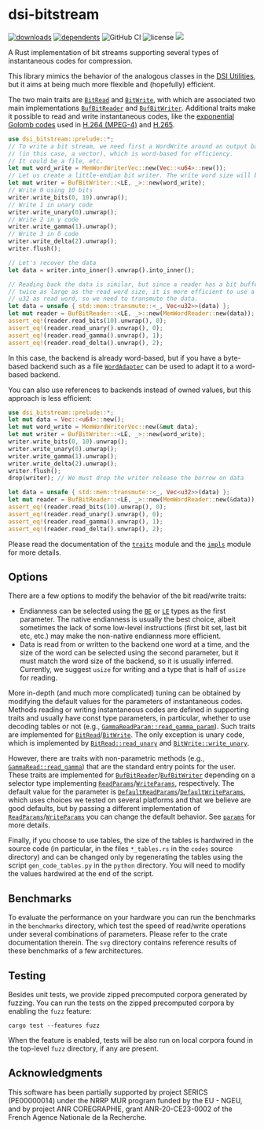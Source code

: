# dsi-bitstream

[![downloads](https://img.shields.io/crates/d/dsi-bitstream)](https://crates.io/crates/dsi-bitstream)
[![dependents](https://img.shields.io/librariesio/dependents/cargo/dsi-bitstream)](https://crates.io/crates/dsi-bitstream/reverse_dependencies)
![GitHub CI](https://github.com/vigna/dsi-bitstream-rs/actions/workflows/rust.yml/badge.svg)
![license](https://img.shields.io/crates/l/dsi-bitstream)
[![](https://tokei.rs/b1/github/vigna/dsi-bitstream-rs?type=Rust,Python)](https://github.com/vigna/dsi-bitstream-rs)

A Rust implementation of bit streams supporting several types of instantaneous
codes for compression.

This library mimics the behavior of the analogous classes in the [DSI
Utilities](https://dsiutils.di.unimi.it/), but it aims at being much more
flexible and (hopefully) efficient.

The two main traits are [`BitRead`] and [`BitWrite`], with which are associated
two main implementations [`BufBitReader`] and [`BufBitWriter`]. Additional
traits make it possible to read and write instantaneous codes, like the
[exponential Golomb codes](https://docs.rs/dsi-bitstream/latest/dsi_bitstream/codes/exp_golomb/index.html)
used in [H.264 (MPEG-4)](https://en.wikipedia.org/wiki/Advanced_Video_Coding)
and [H.265](https://en.wikipedia.org/wiki/High_Efficiency_Video_Coding).

```rust
use dsi_bitstream::prelude::*;
// To write a bit stream, we need first a WordWrite around an output backend
// (in this case, a vector), which is word-based for efficiency.
// It could be a file, etc. 
let mut word_write = MemWordWriterVec::new(Vec::<u64>::new());
// Let us create a little-endian bit writer. The write word size will be inferred.
let mut writer = BufBitWriter::<LE, _>::new(word_write);
// Write 0 using 10 bits
writer.write_bits(0, 10).unwrap();
// Write 1 in unary code
writer.write_unary(0).unwrap();
// Write 2 in γ code
writer.write_gamma(1).unwrap();
// Write 3 in δ code
writer.write_delta(2).unwrap();
writer.flush();

// Let's recover the data
let data = writer.into_inner().unwrap().into_inner();

// Reading back the data is similar, but since a reader has a bit buffer
// twice as large as the read word size, it is more efficient to use a 
// u32 as read word, so we need to transmute the data.
let data = unsafe { std::mem::transmute::<_, Vec<u32>>(data) };
let mut reader = BufBitReader::<LE, _>::new(MemWordReader::new(data));
assert_eq!(reader.read_bits(10).unwrap(), 0);
assert_eq!(reader.read_unary().unwrap(), 0);
assert_eq!(reader.read_gamma().unwrap(), 1);
assert_eq!(reader.read_delta().unwrap(), 2);
```

In this case, the backend is already word-based, but if you have a byte-based
backend such as a file [`WordAdapter`] can be used to adapt it to a word-based
backend.

You can also use references to backends instead of owned values,
but this approach is less efficient:

```rust
use dsi_bitstream::prelude::*;
let mut data = Vec::<u64>::new();
let mut word_write = MemWordWriterVec::new(&mut data);
let mut writer = BufBitWriter::<LE, _>::new(word_write);
writer.write_bits(0, 10).unwrap();
writer.write_unary(0).unwrap();
writer.write_gamma(1).unwrap();
writer.write_delta(2).unwrap();
writer.flush();
drop(writer); // We must drop the writer release the borrow on data

let data = unsafe { std::mem::transmute::<_, Vec<u32>>(data) };
let mut reader = BufBitReader::<LE, _>::new(MemWordReader::new(&data));
assert_eq!(reader.read_bits(10).unwrap(), 0);
assert_eq!(reader.read_unary().unwrap(), 0);
assert_eq!(reader.read_gamma().unwrap(), 1);
assert_eq!(reader.read_delta().unwrap(), 2);
```

Please read the documentation of the [`traits`] module and the [`impls`] module
for more details.

## Options

There are a few options to modify the behavior of the bit read/write traits:

- Endianness can be selected using the [`BE`] or [`LE`] types as the first
  parameter. The native endianness is usually the best choice, albeit sometimes
  the lack of some low-level instructions (first bit set, last bit etc, etc.)
  may make the non-native endianness more efficient.
- Data is read from or written to the backend one word at a time, and the size
  of the word can be selected using the second parameter, but it must match the
  word size of the backend, so it is usually inferred. Currently, we suggest
  `usize` for writing and a type that is half of `usize` for reading.

More in-depth (and much more complicated) tuning can be obtained by modifying
the default values for the parameters of instantaneous codes. Methods reading or
writing instantaneous codes are defined in supporting traits and usually have
const type parameters, in particular, whether to use decoding tables or not
(e.g., [`GammaReadParam::read_gamma_param`]). Such traits are implemented for
[`BitRead`]/[`BitWrite`]. The only exception is unary code, which is implemented
by [`BitRead::read_unary`] and [`BitWrite::write_unary`].

However, there are traits with non-parametric methods (e.g.,
[`GammaRead::read_gamma`]) that are the standard entry points for the user.
These traits are implemented for [`BufBitReader`]/[`BufBitWriter`] depending on
a selector type implementing [`ReadParams`]/[`WriteParams`], respectively.
The default value for the parameter is
[`DefaultReadParams`]/[`DefaultWriteParams`], which uses choices we tested on
several platforms and that we believe are good defaults, but by passing a
different implementation of [`ReadParams`]/[`WriteParams`] you can change the
default behavior. See [`params`] for more details.

Finally, if you choose to use tables, the size of the tables is hardwired in the
source code (in particular, in the files `*_tables.rs` in the `codes` source
directory) and can be changed only by regenerating the tables using the script
`gen_code_tables.py` in the `python` directory. You will need to modify the
values hardwired at the end of the script.

## Benchmarks

To evaluate the performance on your hardware you can run the
benchmarks in the `benchmarks` directory, which test the speed of read/write
operations under several combinations of parameters. Please refer to the crate
documentation therein. The `svg` directory contains reference results of these
benchmarks of a few architectures.

## Testing

Besides unit tests, we provide zipped precomputed corpora generated by fuzzing.
You can run the tests on the zipped precomputed corpora by enabling the `fuzz`
feature:

```shell
cargo test --features fuzz
```

When the feature is enabled, tests will be also run on local corpora found in
the top-level `fuzz` directory, if any are present.

## Acknowledgments

This software has been partially supported by project SERICS (PE00000014) under
the NRRP MUR program funded by the EU - NGEU, and by project ANR COREGRAPHIE,
grant ANR-20-CE23-0002 of the French Agence Nationale de la Recherche.

[`BitRead`]: <https://docs.rs/dsi-bitstream/latest/dsi_bitstream/traits/trait.BitRead.html>
[`BitWrite`]: <https://docs.rs/dsi-bitstream/latest/dsi_bitstream/traits/trait.BitWrite.html>
[`BufBitReader`]: <https://docs.rs/dsi-bitstream/latest/dsi_bitstream/impls/struct.BufBitReader.html>
[`BufBitWriter`]: <https://docs.rs/dsi-bitstream/latest/dsi_bitstream/impls/struct.BufBitWriter.html>
[`ReadParams`]: <https://docs.rs/dsi-bitstream/latest/dsi_bitstream/codes/params/trait.ReadParams.html>
[`WriteParams`]: <https://docs.rs/dsi-bitstream/latest/dsi_bitstream/codes/params/trait.WriteParams.html>
[`GammaReadParam::read_gamma_param`]: <https://docs.rs/dsi-bitstream/latest/dsi_bitstream/codes/gamma/trait.GammaReadParam.html#tymethod.read_gamma_param>
[`WordAdapter`]: <https://docs.rs/dsi-bitstream/latest/dsi_bitstream/impls/struct.WordAdapter.html>
[`traits`]: <https://docs.rs/dsi-bitstream/latest/dsi_bitstream/traits/index.html>
[`impls`]: <https://docs.rs/dsi-bitstream/latest/dsi_bitstream/impls/index.html>
[`params`]: <https://docs.rs/dsi-bitstream/latest/dsi_bitstream/codes/params/index.html>
[`GammaRead::read_gamma`]: <https://docs.rs/dsi-bitstream/latest/dsi_bitstream/codes/gamma/trait.GammaRead.html#tymethod.read_gamma>
[`BE`]: <https://docs.rs/dsi-bitstream/latest/dsi_bitstream/traits/type.BE.html>
[`LE`]: <https://docs.rs/dsi-bitstream/latest/dsi_bitstream/traits/type.LE.html>
[`DefaultReadParams`]: <https://docs.rs/dsi-bitstream/latest/dsi_bitstream/codes/params/struct.DefaultReadParams.html>
[`DefaultWriteParams`]: <https://docs.rs/dsi-bitstream/latest/dsi_bitstream/codes/params/struct.DefaultWriteParams.html>
[`BitRead::read_unary`]: <https://docs.rs/dsi-bitstream/latest/dsi_bitstream/traits/trait.BitRead.html#method.read_unary>
[`BitWrite::write_unary`]: <https://docs.rs/dsi-bitstream/latest/dsi_bitstream/traits/trait.BitWrite.html#method.write_unary>
